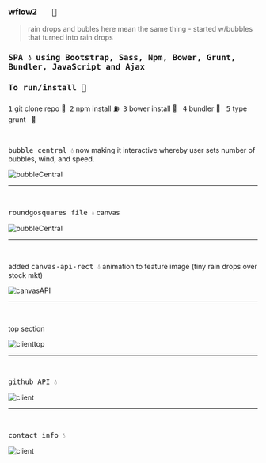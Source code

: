 ### wflow<kbd>2 &nbsp; :rocket:</kbd>

> rain drops and bubles here mean the same thing - started w/bubbles that turned into rain drops

### <kbd>SPA :droplet:<kbd> using **Bootstrap**, **Sass**, **Npm**, **Bower**, **Grunt**, **Bundler**, **JavaScript** and **Ajax**
  
  ### <kbd>To run/install :key:</kbd>
  <kbd>1</kbd> git clone repo :moyai:&nbsp;
  <kbd>2</kbd> npm install :fuelpump:&nbsp;
  <kbd>3</kbd> bower install :izakaya_lantern: &nbsp;
  <kbd>4</kbd> bundler :construction:&nbsp;&nbsp;
  <kbd>5</kbd> type grunt  &nbsp;&nbsp;:checkered_flag:
  
  
  
  

  
  <br />
  
   <kbd>bubble central :droplet:</kbd> now making it interactive whereby user sets number of bubbles, wind, and speed.
   
   
  ![bubbleCentral](imgsr/bubbleCentral.png)
  
  
  
  
  
  <hr />
  
  <br />
  
   <kbd>roundgosquares file :droplet:</kbd> canvas
   
   
  ![bubbleCentral](imgsr/canvasgoround.png)
  
  
  
  
  
  
  
  
  
  
  
  <hr />
  
  <br />
  
  added <kbd>canvas-api-rect :droplet:</kbd> animation to feature image (tiny rain drops over stock mkt)
  
  
  ![canvasAPI](imgsr/canvasApi.png)
  
  
  
  
  
   <hr />
  
  <br />
  
  top section
  
  ![clienttop](imgsr/clientop.png)

  
  
  
  
  <hr />
  
  <br />

  <kbd>github API :droplet:</kbd>
  
  ![client](imgsr/client.png)
  
  
  <hr />
  
  <br />
  
  <kbd>contact info :droplet:</kbd>
  
  ![client](imgsr/clientbottom.png)





  

  



 







